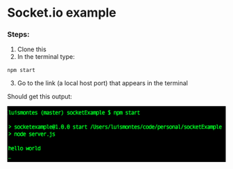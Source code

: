 # Socket.io example

### Steps:
1. Clone this
2. In the terminal type:
```
npm start
```
3. Go to the link (a local host port) that appears in the terminal

Should get this output:

![TerminalOutput](terminal.png)
